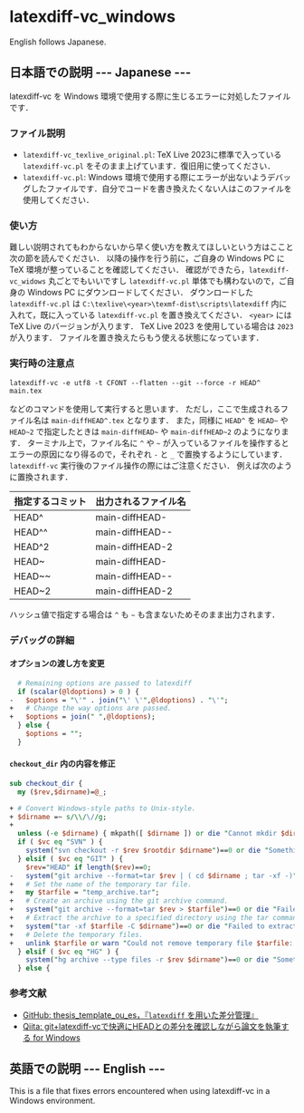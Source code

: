 # latexdiff-vc_windows
English follows Japanese.

## 日本語での説明 --- Japanese ---
latexdiff-vc を Windows 環境で使用する際に生じるエラーに対処したファイルです．

### ファイル説明
* `latexdiff-vc_texlive_original.pl`: TeX Live 2023に標準で入っている `latexdiff-vc.pl` をそのまま上げています．復旧用に使ってください．
* `latexdiff-vc.pl`: Windows 環境で使用する際にエラーが出ないようデバッグしたファイルです．自分でコードを書き換えたくない人はこのファイルを使用してください．

### 使い方
難しい説明されてもわからないから早く使い方を教えてほしいという方はここと次の節を読んでください．
以降の操作を行う前に，ご自身の Windows PC に TeX 環境が整っていることを確認してください．
確認ができたら，`latexdiff-vc_widows` 丸ごとでもいいですし `latexdiff-vc.pl` 単体でも構わないので，ご自身の Windows PC にダウンロードしてください．
ダウンロードした `latexdiff-vc.pl` は `C:\texlive\<year>\texmf-dist\scripts\latexdiff` 内に入れて，既に入っている `latexdiff-vc.pl` を置き換えてください．
`<year>` には TeX Live のバージョンが入ります．
TeX Live 2023 を使用している場合は `2023` が入ります．
ファイルを置き換えたらもう使える状態になっています．

### 実行時の注意点
```
latexdiff-vc -e utf8 -t CFONT --flatten --git --force -r HEAD^ main.tex
```
などのコマンドを使用して実行すると思います．
ただし，ここで生成されるファイル名は `main-diffHEAD^.tex` となります．
また，同様に `HEAD^` を `HEAD~` や `HEAD~2` で指定したときは `main-diffHEAD~` や `main-diffHEAD~2` のようになります．
ターミナル上で，ファイル名に `^` や `~` が入っているファイルを操作するとエラーの原因になり得るので，それぞれ `-` と `_` で置換するようにしています．
`latexdiff-vc` 実行後のファイル操作の際にはご注意ください．
例えば次のように置換されます．

| 指定するコミット | 出力されるファイル名 |
| ------ | --------------- |
| HEAD^ | main-diffHEAD- |
| HEAD^^ | main-diffHEAD-- |
| HEAD^2 | main-diffHEAD-2 |
| HEAD~ | main-diffHEAD- |
| HEAD~~ | main-diffHEAD-- |
| HEAD~2 | main-diffHEAD-2 |

ハッシュ値で指定する場合は `^` も `~` も含まないためそのまま出力されます．

### デバッグの詳細

#### オプションの渡し方を変更
```perl:diff_latexdiff-vc.pl
  # Remaining options are passed to latexdiff
  if (scalar(@ldoptions) > 0 ) {
-   $options = "\'" . join("\' \'",@ldoptions) . "\'";
+   # Change the way options are passed.
+   $options = join(" ",@ldoptions);
  } else {
    $options = "";
  }
```

#### `checkout_dir` 内の内容を修正
```perl:diff_latexdiff-vc.pl
sub checkout_dir {
  my ($rev,$dirname)=@_;

+ # Convert Windows-style paths to Unix-style.
+ $dirname =~ s/\\/\//g;
+
  unless (-e $dirname) { mkpath([ $dirname ]) or die "Cannot mkdir $dirname ." ;}
  if ( $vc eq "SVN" ) {
    system("svn checkout -r $rev $rootdir $dirname")==0 or die "Something went wrong in executing:  svn checkout -r $rev $rootdir $dirname";
  } elsif ( $vc eq "GIT" ) {
    $rev="HEAD" if length($rev)==0;
-   system("git archive --format=tar $rev | ( cd $dirname ; tar -xf -)")==0 or die "Something went wrong in executing:  git archive --format=tar $rev | ( cd $dirname ; tar -xf -)";
+   # Set the name of the temporary tar file.
+   my $tarfile = "temp_archive.tar";
+   # Create an archive using the git archive command.
+   system("git archive --format=tar $rev > $tarfile")==0 or die "Failed to create archive using: git archive --format=tar $rev > $tarfile";
+   # Extract the archive to a specified directory using the tar command.
+   system("tar -xf $tarfile -C $dirname")==0 or die "Failed to extract $tarfile to $dirname";
+   # Delete the temporary files.
+   unlink $tarfile or warn "Could not remove temporary file $tarfile: $!";
  } elsif ( $vc eq "HG" ) {
    system("hg archive --type files -r $rev $dirname")==0 or die "Something went wrong in executing:  hg archive --type files -r $rev $dirname";
  } else {
```



### 参考文献
* [GitHub: thesis_template_ou_es，『`latexdiff` を用いた差分管理』](https://github.com/ryo-ARAKI/thesis_template_ou_es#latexdiff-%E3%82%92%E7%94%A8%E3%81%84%E3%81%9F%E5%B7%AE%E5%88%86%E7%AE%A1%E7%90%86)
* [Qiita: git+latexdiff-vcで快適にHEADとの差分を確認しながら論文を執筆する for Windows](https://qiita.com/take_me/items/e49c544f9298f936b8fd)



## 英語での説明 --- English ---
This is a file that fixes errors encountered when using latexdiff-vc in a Windows environment.
